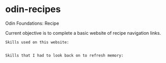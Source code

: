 # odin-recipes
Odin Foundations: Recipe

Current objective is to complete a basic website of recipe navigation links.
    
    
    Skills used on this website:


    Skills that I had to look back on to refresh memory:
